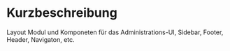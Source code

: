 # Kurzbeschreibung
Layout Modul und Komponeten für das Administrations-UI, Sidebar, Footer, Header, Navigaton, etc.


